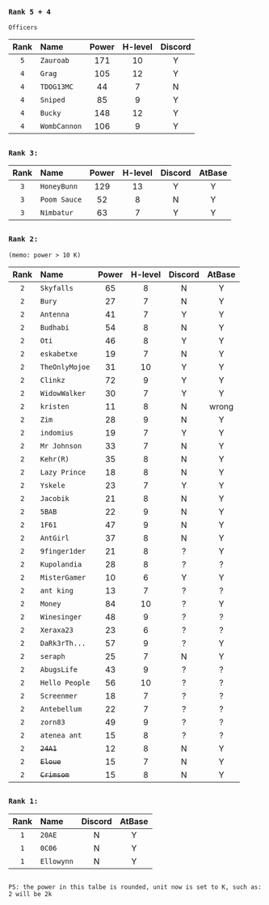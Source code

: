 ### `Rank 5 + 4`

```
Officers
```
| Rank | Name         | Power | H-level | Discord | 
| :--: | :----------- | :---: | :-----: | :-----: |
| `5`  | `Zauroab`    |  171  |    10   |    Y    |  
| `4`  | `Grag`       |  105  |    12   |    Y    | 
| `4`  | `TDOG13MC`   |  44   |    7    |    N    | 
| `4`  | `Sniped`     |  85   |    9    |    Y    | 
| `4`  | `Bucky`      |  148  |    12   |    Y    |  
| `4`  | `WombCannon` |  106  |    9    |    Y    | 


##
### `Rank 3:`
| Rank | Name         | Power | H-level | Discord | AtBase |
| :--: | :----------- | :---: | :-----: | :-----: | :----: |
| `3`  | `HoneyBunn`  |  129  |    13   |    Y    |    Y   |
| `3`  | `Poom Sauce` |  52   |    8    |    N    |    Y   |
| `3`  | `Nimbatur`   |  63   |    7    |    Y    |    Y   | 

## 
### `Rank 2:` 
```
(memo: power > 10 K)
```
| Rank | Name          | Power | H-level | Discord | AtBase |
| :--: | :-----------  | :---: | :-----: | :-----: | :----: |
| `2`  | `Skyfalls`    |  65   |    8    |    N    |    Y   |
| `2`  | `Bury`        |  27   |    7    |    N    |    Y   |
| `2`  | `Antenna`     |  41   |    7    |    Y    |    Y   |
| `2`  | `Budhabi`     |  54   |    8    |    N    |    Y   |
| `2`  | `Oti`         |  46   |    8    |    Y    |    Y   |
| `2`  | `eskabetxe`   |  19   |    7    |    N    |    Y   |
| `2`  | `TheOnlyMojoe`|  31   |    10   |    Y    |    Y   |
| `2`  | `Clinkz`      |  72   |    9    |    Y    |    Y   |
| `2`  | `WidowWalker` |  30   |    7    |    Y    |    Y   |
| `2`  | `kristen`     |  11   |    8    |    N    |    wrong|
| `2`  | `Zim`         |  28   |    9    |    N    |    Y   |
| `2`  | `indomius`    |  19   |    7    |    Y    |    Y   |-
| `2`  | `Mr Johnson`  |  33   |    7    |    N    |    Y   |-
| `2`  | `Kehr(R)`     |  35   |    8    |    N    |    Y   |
| `2`  | `Lazy Prince` |  18   |    8    |    N    |    Y   |
| `2`  | `Yskele`      |  23   |    7    |    Y    |    Y   |-
| `2`  | `Jacobik`     |  21   |    8    |    N    |    Y   |
| `2`  | `5BAB`        |  22   |    9    |    N    |    Y   |
| `2`  | `1F61`        |  47   |    9    |    N    |    Y   |
| `2`  | `AntGirl`     |  37   |    8    |    N    |    Y   |
| `2`  | `9finger1der` |  21   |    8    |    ?    |    Y   |
| `2`  | `Kupolandia`  |  28   |    8    |    ?    |    ?   |
| `2`  | `MisterGamer` |  10   |    6    |    Y    |    Y   |
| `2`  | `ant king`    |  13   |    7    |    ?    |    ?   |
| `2`  | `Money`       |  84   |    10   |    ?    |    Y   |
| `2`  | `Winesinger`  |  48   |    9    |    ?    |    ?   |
| `2`  | `Xeraxa23`    |  23   |    6    |    ?    |    ?   |
| `2`  | `DaRk3rTh...` |  57   |    9    |    ?    |    Y   |
| `2`  | `seraph`      |  25   |    7    |    N    |    Y   |
| `2`  | `AbugsLife`   |  43   |    9    |    ?    |    ?   |
| `2`  | `Hello People`|  56   |    10   |    ?    |    ?   |
| `2`  | `Screenmer`   |  18   |    7    |    ?    |    ?   |
| `2`  | `Antebellum`  |  22   |    7    |    ?    |    ?   |
| `2`  | `zorn83`      |  49   |    9    |    ?    |    ?   |
| `2`  | `atenea ant`  |  15   |    8    |    ?    |    ?   |
| `2`  | ~~`24A1`~~    |  12   |    8    |    N    |    Y   |
| `2`  | ~~`Eloue`~~   |  15   |    7    |    N    |    Y   |
| `2`  | ~~`Crimsom`~~ |  15   |    8    |    N    |    Y   |






## 
### `Rank 1:`
| Rank | Name           | Discord | AtBase |
| :--: | :-----------   | :-----: | :----: |
| `1`  | `20AE`         |    N    |    Y   |
| `1`  | `0C06`         |    N    |    Y   |
| `1`  | `Ellowynn`     |    N    |    Y   |
## 

`PS: the power in this talbe is rounded, unit now is set to K, such as: 2 will be 2k`
